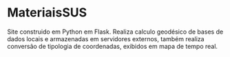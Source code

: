 # MateriaisSUS
Site construido em Python em Flask. Realiza calculo geodésico de bases de dados locais e armazenadas em servidores externos, também realiza conversão de tipologia de coordenadas, exibidos em mapa de tempo real. 
